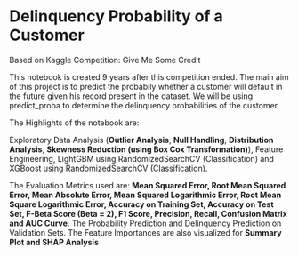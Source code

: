 # Delinquency Probability of a Customer
Based on Kaggle Competition: Give Me Some Credit

This notebook is created 9 years after this competition ended. The main aim of this project is to predict the probabily whether a customer will default in the future given his record present in the dataset. We will be using predict_proba to determine the delinquency probabilities of the customer.

The Highlights of the notebook are:

Exploratory Data Analysis
  (**Outlier Analysis**,
  **Null Handling**,
  **Distribution Analysis**,
  **Skewness Reduction (using Box Cox Transformation)**),
Feature Engineering,
LightGBM using RandomizedSearchCV (Classification) and XGBoost using RandomizedSearchCV (Classification).


  The Evaluation Metrics used are:
  **Mean Squared Error,
  Root Mean Squared Error,
  Mean Absolute Error,
  Mean Squared Logarithmic Error,
  Root Mean Square Logarithmic Error,
  Accuracy on Training Set,
  Accuracy on Test Set,
  F-Beta Score (Beta = 2),
  F1 Score,
  Precision,
  Recall,
  Confusion Matrix
  and AUC Curve**.
The Probability Prediction and Delinquency Prediction on Validation Sets. The Feature Importances are also visualized for
  **Summary Plot and
  SHAP Analysis**
